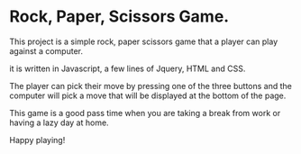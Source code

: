 # Rock, Paper, Scissors Game.

This project is a simple rock, paper scissors game that a player can play against a computer.

it is written in Javascript, a few lines of Jquery, HTML and CSS.

The player can pick their move by pressing one of the three buttons and the computer will pick a move that will be displayed at the bottom of the page.

This game is a good pass time when you are taking a break from work or having a lazy day at home.

Happy playing!
